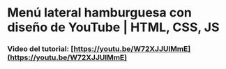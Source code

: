 # Menú lateral hamburguesa con diseño de YouTube | HTML, CSS, JS
### Video del tutorial: [https://youtu.be/W72XJJUlMmE](https://youtu.be/W72XJJUlMmE)


